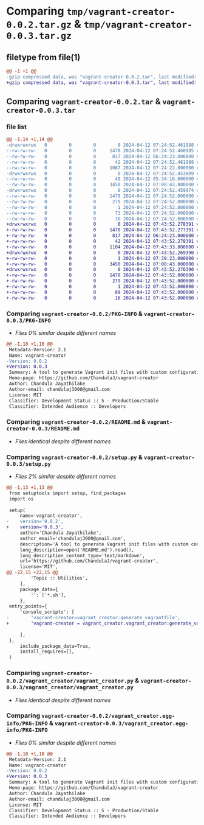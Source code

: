# Comparing `tmp/vagrant-creator-0.0.2.tar.gz` & `tmp/vagrant-creator-0.0.3.tar.gz`

## filetype from file(1)

```diff
@@ -1 +1 @@
-gzip compressed data, was "vagrant-creator-0.0.2.tar", last modified: Fri Apr 12 07:24:52 2024, max compression
+gzip compressed data, was "vagrant-creator-0.0.3.tar", last modified: Fri Apr 12 07:43:52 2024, max compression
```

## Comparing `vagrant-creator-0.0.2.tar` & `vagrant-creator-0.0.3.tar`

### file list

```diff
@@ -1,14 +1,14 @@
-drwxrwxrwx   0        0        0        0 2024-04-12 07:24:52.461988 vagrant-creator-0.0.2/
--rw-rw-rw-   0        0        0     1478 2024-04-12 07:24:52.460985 vagrant-creator-0.0.2/PKG-INFO
--rw-rw-rw-   0        0        0      817 2024-04-12 06:24:23.000000 vagrant-creator-0.0.2/README.md
--rw-rw-rw-   0        0        0       42 2024-04-12 07:24:52.461988 vagrant-creator-0.0.2/setup.cfg
--rw-rw-rw-   0        0        0     1087 2024-04-12 07:24:22.000000 vagrant-creator-0.0.2/setup.py
-drwxrwxrwx   0        0        0        0 2024-04-12 07:24:52.453809 vagrant-creator-0.0.2/vagrant_creator/
--rw-rw-rw-   0        0        0       49 2024-04-12 05:34:16.000000 vagrant-creator-0.0.2/vagrant_creator/__init__.py
--rw-rw-rw-   0        0        0     3450 2024-04-12 07:08:43.000000 vagrant-creator-0.0.2/vagrant_creator/vagrant_creator.py
-drwxrwxrwx   0        0        0        0 2024-04-12 07:24:52.459974 vagrant-creator-0.0.2/vagrant_creator.egg-info/
--rw-rw-rw-   0        0        0     1478 2024-04-12 07:24:52.000000 vagrant-creator-0.0.2/vagrant_creator.egg-info/PKG-INFO
--rw-rw-rw-   0        0        0      279 2024-04-12 07:24:52.000000 vagrant-creator-0.0.2/vagrant_creator.egg-info/SOURCES.txt
--rw-rw-rw-   0        0        0        1 2024-04-12 07:24:52.000000 vagrant-creator-0.0.2/vagrant_creator.egg-info/dependency_links.txt
--rw-rw-rw-   0        0        0       73 2024-04-12 07:24:52.000000 vagrant-creator-0.0.2/vagrant_creator.egg-info/entry_points.txt
--rw-rw-rw-   0        0        0       16 2024-04-12 07:24:52.000000 vagrant-creator-0.0.2/vagrant_creator.egg-info/top_level.txt
+drwxrwxrwx   0        0        0        0 2024-04-12 07:43:52.278391 vagrant-creator-0.0.3/
+-rw-rw-rw-   0        0        0     1478 2024-04-12 07:43:52.277391 vagrant-creator-0.0.3/PKG-INFO
+-rw-rw-rw-   0        0        0      817 2024-04-12 06:24:23.000000 vagrant-creator-0.0.3/README.md
+-rw-rw-rw-   0        0        0       42 2024-04-12 07:43:52.278391 vagrant-creator-0.0.3/setup.cfg
+-rw-rw-rw-   0        0        0     1104 2024-04-12 07:43:33.000000 vagrant-creator-0.0.3/setup.py
+drwxrwxrwx   0        0        0        0 2024-04-12 07:43:52.269390 vagrant-creator-0.0.3/vagrant_creator/
+-rw-rw-rw-   0        0        0        1 2024-04-12 07:39:23.000000 vagrant-creator-0.0.3/vagrant_creator/__init__.py
+-rw-rw-rw-   0        0        0     3450 2024-04-12 07:08:43.000000 vagrant-creator-0.0.3/vagrant_creator/vagrant_creator.py
+drwxrwxrwx   0        0        0        0 2024-04-12 07:43:52.276390 vagrant-creator-0.0.3/vagrant_creator.egg-info/
+-rw-rw-rw-   0        0        0     1478 2024-04-12 07:43:52.000000 vagrant-creator-0.0.3/vagrant_creator.egg-info/PKG-INFO
+-rw-rw-rw-   0        0        0      279 2024-04-12 07:43:52.000000 vagrant-creator-0.0.3/vagrant_creator.egg-info/SOURCES.txt
+-rw-rw-rw-   0        0        0        1 2024-04-12 07:43:52.000000 vagrant-creator-0.0.3/vagrant_creator.egg-info/dependency_links.txt
+-rw-rw-rw-   0        0        0       89 2024-04-12 07:43:52.000000 vagrant-creator-0.0.3/vagrant_creator.egg-info/entry_points.txt
+-rw-rw-rw-   0        0        0       16 2024-04-12 07:43:52.000000 vagrant-creator-0.0.3/vagrant_creator.egg-info/top_level.txt
```

### Comparing `vagrant-creator-0.0.2/PKG-INFO` & `vagrant-creator-0.0.3/PKG-INFO`

 * *Files 0% similar despite different names*

```diff
@@ -1,10 +1,10 @@
 Metadata-Version: 2.1
 Name: vagrant-creator
-Version: 0.0.2
+Version: 0.0.3
 Summary: A tool to generate Vagrant init files with custom configurations
 Home-page: https://github.com/ChandulaJ/vagrant-creator
 Author: Chandula Jayathilake
 Author-email: chandulaj3000@gmail.com
 License: MIT
 Classifier: Development Status :: 5 - Production/Stable
 Classifier: Intended Audience :: Developers
```

### Comparing `vagrant-creator-0.0.2/README.md` & `vagrant-creator-0.0.3/README.md`

 * *Files identical despite different names*

### Comparing `vagrant-creator-0.0.2/setup.py` & `vagrant-creator-0.0.3/setup.py`

 * *Files 2% similar despite different names*

```diff
@@ -1,13 +1,13 @@
 from setuptools import setup, find_packages
 import os
 
 setup(
     name='vagrant-creator',
-    version='0.0.2',
+    version='0.0.3',
     author='Chandula Jayathilake',
     author_email='chandulaj3000@gmail.com',
     description='A tool to generate Vagrant init files with custom configurations',
     long_description=open('README.md').read(),
     long_description_content_type='text/markdown',
     url='https://github.com/ChandulaJ/vagrant-creator',
     license='MIT',
@@ -22,15 +22,15 @@
         'Topic :: Utilities',
     ],
     package_data={
         '': ['*.sh'],
     },
 entry_points={
     'console_scripts': [
-        'vagrant-creator=vagrant_creator:generate_vagrantfile',
+        'vagrant-creator = vagrant_creator.vagrant_creator:generate_vagrantfile'
 
     ],
 },
     include_package_data=True,
     install_requires=[],
 )
```

### Comparing `vagrant-creator-0.0.2/vagrant_creator/vagrant_creator.py` & `vagrant-creator-0.0.3/vagrant_creator/vagrant_creator.py`

 * *Files identical despite different names*

### Comparing `vagrant-creator-0.0.2/vagrant_creator.egg-info/PKG-INFO` & `vagrant-creator-0.0.3/vagrant_creator.egg-info/PKG-INFO`

 * *Files 0% similar despite different names*

```diff
@@ -1,10 +1,10 @@
 Metadata-Version: 2.1
 Name: vagrant-creator
-Version: 0.0.2
+Version: 0.0.3
 Summary: A tool to generate Vagrant init files with custom configurations
 Home-page: https://github.com/ChandulaJ/vagrant-creator
 Author: Chandula Jayathilake
 Author-email: chandulaj3000@gmail.com
 License: MIT
 Classifier: Development Status :: 5 - Production/Stable
 Classifier: Intended Audience :: Developers
```

